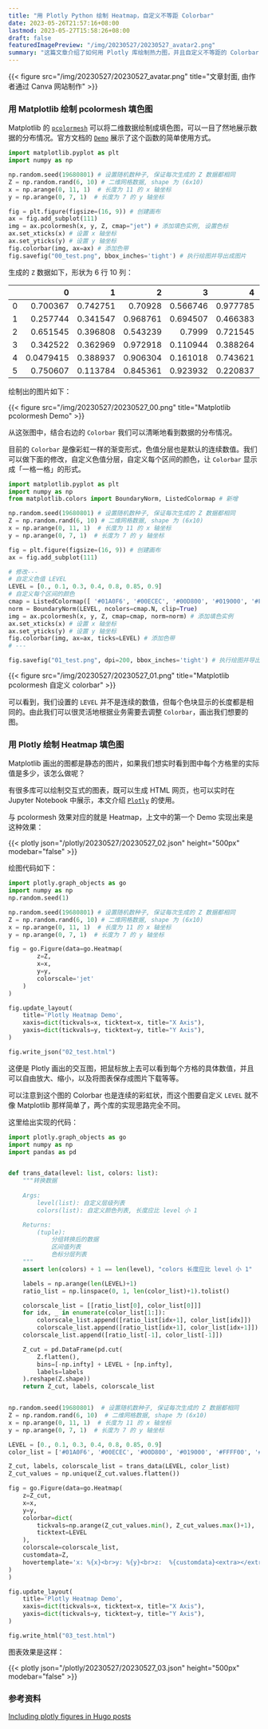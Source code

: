 ```yaml
---
title: "用 Plotly Python 绘制 Heatmap，自定义不等距 Colorbar"
date: 2023-05-26T21:57:16+08:00
lastmod: 2023-05-27T15:58:26+08:00
draft: false
featuredImagePreview: "/img/20230527/20230527_avatar2.png"
summary: "这篇文章介绍了如何用 Plotly 库绘制热力图，并且自定义不等距的 Colorbar，最后将图的效果与 Matplotlib 的 pcolormesh 做对比。页面中可以直接预览和操作 Plotly 图表。"
---
```


{{< figure src="/img/20230527/20230527_avatar.png" title="文章封面, 由作者通过 Canva 网站制作" >}}

### 用 Matplotlib 绘制 pcolormesh 填色图

Matplotlib 的 [`pcolormesh`](https://matplotlib.org/stable/api/_as_gen/matplotlib.pyplot.pcolormesh.html#matplotlib.pyplot.pcolormesh) 可以将二维数据绘制成填色图，可以一目了然地展示数据的分布情况。官方文档的 [`Demo`](https://matplotlib.org/stable/gallery/images_contours_and_fields/pcolormesh_levels.html#sphx-glr-gallery-images-contours-and-fields-pcolormesh-levels-py) 展示了这个函数的简单使用方式。

```python
import matplotlib.pyplot as plt
import numpy as np

np.random.seed(19680801) # 设置随机数种子, 保证每次生成的 Z 数据都相同
Z = np.random.rand(6, 10) # 二维网格数据, shape 为 (6x10)
x = np.arange(0, 11, 1)  # 长度为 11 的 x 轴坐标
y = np.arange(0, 7, 1)  # 长度为 7 的 y 轴坐标

fig = plt.figure(figsize=(16, 9)) # 创建画布
ax = fig.add_subplot(111)
img = ax.pcolormesh(x, y, Z, cmap="jet") # 添加填色实例, 设置色标
ax.set_xticks(x) # 设置 x 轴坐标
ax.set_yticks(y) # 设置 y 轴坐标
fig.colorbar(img, ax=ax) # 添加色带
fig.savefig("00_test.png", bbox_inches='tight') # 执行绘图并导出成图片
```

生成的 `Z` 数据如下，形状为 6 行 10 列：

|    |         0 |        1 |        2 |        3 |        4 |        5 |        6 |        7 |         8 |        9 |
|---:|----------:|---------:|---------:|---------:|---------:|---------:|---------:|---------:|----------:|---------:|
|  0 | 0.700367  | 0.742751 | 0.70928  | 0.566746 | 0.977785 | 0.706335 | 0.247916 | 0.157883 | 0.697699  | 0.719957 |
|  1 | 0.257744  | 0.341547 | 0.968761 | 0.694507 | 0.466383 | 0.702813 | 0.511786 | 0.928741 | 0.739769  | 0.622439 |
|  2 | 0.651545  | 0.396808 | 0.543239 | 0.7999   | 0.721545 | 0.295364 | 0.160946 | 0.206126 | 0.134325  | 0.480605 |
|  3 | 0.342522  | 0.362969 | 0.972918 | 0.110944 | 0.388264 | 0.783066 | 0.972897 | 0.48321  | 0.336421  | 0.567419 |
|  4 | 0.0479415 | 0.388937 | 0.906304 | 0.161018 | 0.743621 | 0.632974 | 0.32418  | 0.922377 | 0.237226  | 0.823946 |
|  5 | 0.750607  | 0.113784 | 0.845361 | 0.923932 | 0.220837 | 0.933054 | 0.488999 | 0.474719 | 0.0891675 | 0.229948 |

绘制出的图片如下：

{{< figure src="/img/20230527/20230527_00.png" title="Matplotlib pcolormesh Demo" >}}

从这张图中，结合右边的 `Colorbar` 我们可以清晰地看到数据的分布情况。

目前的 `Colorbar` 是像彩虹一样的渐变形式，色值分层也是默认的连续数值。我们可以做下面的修改，自定义色值分层，自定义每个区间的颜色，让 `Colorbar` 显示成「一格一格」的形式。

```python
import matplotlib.pyplot as plt
import numpy as np
from matplotlib.colors import BoundaryNorm, ListedColormap # 新增

np.random.seed(19680801) # 设置随机数种子, 保证每次生成的 Z 数据都相同
Z = np.random.rand(6, 10) # 二维网格数据, shape 为 (6x10)
x = np.arange(0, 11, 1)  # 长度为 11 的 x 轴坐标
y = np.arange(0, 7, 1)  # 长度为 7 的 y 轴坐标

fig = plt.figure(figsize=(16, 9)) # 创建画布
ax = fig.add_subplot(111)

# 修改---
# 自定义色值 LEVEL
LEVEL = [0., 0.1, 0.3, 0.4, 0.8, 0.85, 0.9]
# 自定义每个区间的颜色
cmap = ListedColormap([ '#01A0F6', '#00ECEC', '#00D800', '#019000', '#FFFF00', '#E7C000', ])  # type: ignore
norm = BoundaryNorm(LEVEL, ncolors=cmap.N, clip=True)
img = ax.pcolormesh(x, y, Z, cmap=cmap, norm=norm) # 添加填色实例
ax.set_xticks(x) # 设置 x 轴坐标
ax.set_yticks(y) # 设置 y 轴坐标
fig.colorbar(img, ax=ax, ticks=LEVEL) # 添加色带
# ---

fig.savefig("01_test.png", dpi=200, bbox_inches='tight') # 执行绘图并导出成图片
```

{{< figure src="/img/20230527/20230527_01.png" title="Matplotlib pcolormesh 自定义 colorbar" >}}

可以看到，我们设置的 `LEVEL` 并不是连续的数值，但每个色块显示的长度都是相同的。由此我们可以很灵活地根据业务需要去调整 `Colorbar`，画出我们想要的图。

### 用 Plotly 绘制 Heatmap 填色图

Matplotlib 画出的图都是静态的图片，如果我们想实时看到图中每个方格里的实际值是多少，该怎么做呢？

有很多库可以绘制交互式的图表，既可以生成 HTML 网页，也可以实时在 Jupyter Notebook 中展示，本文介绍 [`Plotly`](https://plotly.com/python/) 的使用。


与 pcolormesh 效果对应的就是 Heatmap，上文中的第一个 Demo 实现出来是这种效果：

{{< plotly json="/plotly/20230527/20230527_02.json" height="500px" modebar="false" >}}

绘图代码如下：

```python
import plotly.graph_objects as go
import numpy as np
np.random.seed(1)

np.random.seed(19680801) # 设置随机数种子, 保证每次生成的 Z 数据都相同
Z = np.random.rand(6, 10) # 二维网格数据, shape 为 (6x10)
x = np.arange(0, 11, 1)  # 长度为 11 的 x 轴坐标
y = np.arange(0, 7, 1)  # 长度为 7 的 y 轴坐标

fig = go.Figure(data=go.Heatmap(
        z=Z,
        x=x,
        y=y,
        colorscale='jet'
    )
)

fig.update_layout(
    title='Plotly Heatmap Demo',
    xaxis=dict(tickvals=x, ticktext=x, title="X Axis"),
    yaxis=dict(tickvals=y, ticktext=y, title="Y Axis"),
)

fig.write_json("02_test.html")
```

这便是 Plotly 画出的交互图，把鼠标放上去可以看到每个方格的具体数值，并且可以自由放大、缩小，以及将图表保存成图片下载等等。

可以注意到这个图的 Colorbar 也是连续的彩虹状，而这个图要自定义 `LEVEL` 就不像 Matplotlib 那样简单了，两个库的实现思路完全不同。

这里给出实现的代码：

```python
import plotly.graph_objects as go
import numpy as np
import pandas as pd


def trans_data(level: list, colors: list):
    """转换数据
    
    Args:
        level(list): 自定义层级列表
        colors(list): 自定义颜色列表, 长度应比 level 小 1

    Returns:
        (tuple):
            分组转换后的数据
            区间值列表
            色标分层列表
    """
    assert len(colors) + 1 == len(level), "colors 长度应比 level 小 1"

    labels = np.arange(len(LEVEL)+1)
    ratio_list = np.linspace(0, 1, len(color_list)+1).tolist()

    colorscale_list = [[ratio_list[0], color_list[0]]]
    for idx, _ in enumerate(color_list[1:]):
        colorscale_list.append([ratio_list[idx+1], color_list[idx]])
        colorscale_list.append([ratio_list[idx+1], color_list[idx+1]])
    colorscale_list.append([ratio_list[-1], color_list[-1]])

    Z_cut = pd.DataFrame(pd.cut(
        Z.flatten(),
        bins=[-np.infty] + LEVEL + [np.infty],
        labels=labels
    ).reshape(Z.shape))
    return Z_cut, labels, colorscale_list


np.random.seed(19680801)  # 设置随机数种子, 保证每次生成的 Z 数据都相同
Z = np.random.rand(6, 10)  # 二维网格数据, shape 为 (6x10)
x = np.arange(0, 11, 1)  # 长度为 11 的 x 轴坐标
y = np.arange(0, 7, 1)  # 长度为 7 的 y 轴坐标

LEVEL = [0., 0.1, 0.3, 0.4, 0.8, 0.85, 0.9]
color_list = ['#01A0F6', '#00ECEC', '#00D800', '#019000', '#FFFF00', '#E7C000']

Z_cut, labels, colorscale_list = trans_data(LEVEL, color_list)
Z_cut_values = np.unique(Z_cut.values.flatten())

fig = go.Figure(data=go.Heatmap(
    z=Z_cut,
    x=x,
    y=y,
    colorbar=dict(
        tickvals=np.arange(Z_cut_values.min(), Z_cut_values.max()+1),
        ticktext=LEVEL
    ),
    colorscale=colorscale_list,
    customdata=Z,
    hovertemplate='x: %{x}<br>y: %{y}<br>z:  %{customdata}<extra></extra>',
)
)

fig.update_layout(
    title='Plotly Heatmap Demo',
    xaxis=dict(tickvals=x, ticktext=x, title="X Axis"),
    yaxis=dict(tickvals=y, ticktext=y, title="Y Axis"),
)

fig.write_html("03_test.html")
```

图表效果是这样：

{{< plotly json="/plotly/20230527/20230527_03.json" height="500px" modebar="false" >}}


### 参考资料

[Including plotly figures in Hugo posts](https://ig248.gitlab.io/post/2018-11-05-plotly-sample/)